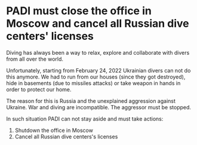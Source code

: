 # PADI must close the office in Moscow and cancel all Russian dive centers' licenses

Diving has always been a way to relax, explore and collaborate with divers from all over the world. 

Unfortunately, starting from February 24, 2022 Ukrainian divers can not do this anymore. We had to run from our houses (since they got destroyed), hide in basements (due to missiles attacks) or take weapon in hands in order to protect our home. 

The reason for this is Russia and the unexplained aggression against Ukraine. War and diving are incompatible. The aggressor must be stopped. 

In such situation PADI can not stay aside and must take actions: 
1. Shutdown the office in Moscow
2. Cancel all Russian dive centers's licenses


